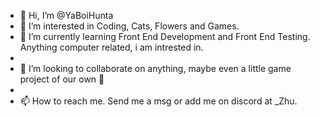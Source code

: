 - 👋 Hi, I’m @YaBoiHunta
- 👀 I’m interested in Coding, Cats, Flowers and Games.
- 🌱 I’m currently learning Front End Development and Front End Testing. Anything computer related, i am intrested in. 
- 
- 💞️ I’m looking to collaborate on anything, maybe even a little game project of our own 👏
-    
- 📫 How to reach me. Send me a msg or add me on discord at _Zhu.

